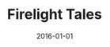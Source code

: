 ---
layout: default
modal-id: 4
date: 2016-01-01
title: Firelight Tales
img: firelight_tales.png
link: http://firelighttales.com
project-date: January 2016
description: Short story podcast - coming soon!
disabled: true
---